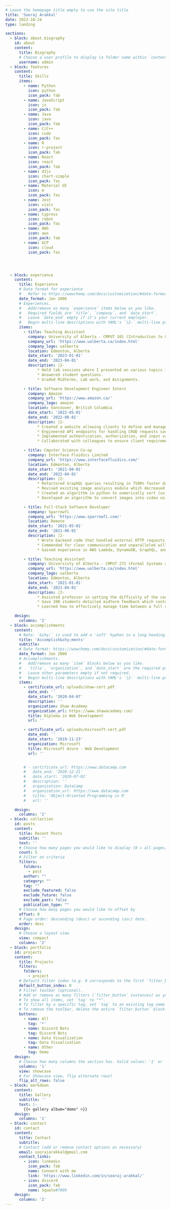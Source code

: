 ```yaml
---
# Leave the homepage title empty to use the site title
title: 'Sooraj Arakkal'
date: 2022-10-24
type: landing

sections:
  - block: about.biography
    id: about
    content:
      title: Biography
      # Choose a user profile to display (a folder name within `content/authors/`)
      username: admin
  - block: features
    content:
      title: Skills
      items:
        - name: Python
          icon: python
          icon_pack: fab
        - name: JavaScript
          icon: js
          icon_pack: fab
        - name: Java
          icon: java
          icon_pack: fab
        - name: C/C++
          icon: code
          icon_pack: fas
        - name: R
          icon: r-project
          icon_pack: fab
        - name: React
          icon: react
          icon_pack: fab
        - name: d3js
          icon: chart-simple
          icon_pack: fas
        - name: Material UI
          icon: m
          icon_pack: fas
        - name: Jest
          icon: vials
          icon_pack: fas
        - name: Cypress
          icon: robot
          icon_pack: fas
        - name: AWS
          icon: aws
          icon_pack: fab
        - name: GCP
          icon: cloud
          icon_pack: fas




  - block: experience
    content:
      title: Experience
      # Date format for experience
      #   Refer to https://wowchemy.com/docs/customization/#date-format
      date_format: Jan 2006
      # Experiences.
      #   Add/remove as many `experience` items below as you like.
      #   Required fields are `title`, `company`, and `date_start`.
      #   Leave `date_end` empty if it's your current employer.
      #   Begin multi-line descriptions with YAML's `|2-` multi-line prefix.
      items:
        - title: Teaching Assistant
          company: University of Alberta - CMPUT 101 (Introduction to Computing)
          company_url: 'https://www.ualberta.ca/index.html'
          company_logo: ualberta
          location: Edmonton, Alberta
          date_start: '2023-01-01'
          date_end: '2023-04-01'
          description: |2-
              * Held lab sessions where I presented on various topics in Computing Science.
              * Answered student questions.
              * Graded Midterms, Lab work, and Assignments.

        - title: Software Development Engineer Intern
          company: Amazon
          company_url: 'https://www.amazon.ca/'
          company_logo: amazon
          location: Vancouver, British Columbia
          date_start: '2022-05-01'
          date_end: '2022-08-01'
          description: |2- 
              * Created a website allowing clients to define and manage customer cohorts, facilitating personalized recommendations.
              * Engineered API endpoints for handling CRUD requests saving 36,000 hours and $1.6 million annually.
              * Implemented authentication, authorization, and input validation to ensure app security and robustness.
              * Collaborated with colleagues to ensure client requirements were met, assuming full ownership of the project from initial design to successful implementation.

        - title: Cmputer Science Co-op
          company: Interface Fluidics Limited
          company_url: 'https://www.interfacefluidics.com/'
          location: Edmonton, Alberta
          date_start: '2021-08-01'
          date_end: '2022-04-01'
          description: |2- 
              * Refactored GraphQL queries resulting in 7500% faster data access time.
              * Revised existing image analysis module which decreased task completion time by 500% and mouse clicks by half.
              * Created an algorithm in python to numerically sort (using regex) and stack images from the database.
              * Developed an algorithm to convert images into video using Python and FFmpeg.

        - title: Full-Stack Software Developer
          company: Sparrowfi
          company_url: 'https://www.sparrowfi.com/'
          location: Remote
          date_start: '2021-05-01'
          date_end: '2021-06-01'
          description: |2- 
              * Wrote backend code that handled external HTTP requests from third party endpoints.
              * Commended for clear communication and unparalleled willingness to learn.
              * Gained experience in AWS Lambda, DynamoDB, GraphQL, and styling in CSS using Bulma.io.

        - title: Teaching Assistant
          company: Universisty of Alberta - CMPUT 272 (Formal Systems and Logic in Computing Science) 
          company_url: 'https://www.ualberta.ca/index.html'
          company_logo: ualberta
          location: Edmonton, Alberta
          date_start: '2021-01-01'
          date_end: '2021-04-01'
          description: |2- 
              * Assisted professor in setting the difficulty of the course, grading student assignments, and replying to queries.
              * Gave 200 students detailed midterm feedback which contributed to 10% higher average marks in final exam.
              * Learned how to effectively manage time between a full course load and working a part-time job.

    design:
      columns: '2'
  - block: accomplishments
    content:
      # Note: `&shy;` is used to add a 'soft' hyphen in a long heading.
      title: 'Accomplish&shy;ments'
      subtitle:
      # Date format: https://wowchemy.com/docs/customization/#date-format
      date_format: Jan 2006
      # Accomplishments.
      #   Add/remove as many `item` blocks below as you like.
      #   `title`, `organization`, and `date_start` are the required parameters.
      #   Leave other parameters empty if not required.
      #   Begin multi-line descriptions with YAML's `|2-` multi-line prefix.
      items:
        - certificate_url: uploads/shaw-cert.pdf
          date_end: ''
          date_start: '2020-04-07'
          description: ''
          organization: Shaw Academy
          organization_url: https://www.shawacademy.com/
          title: Diploma in Web Development
          url: ''

        - certificate_url: uploads/microsoft-cert.pdf
          date_end: ''
          date_start: '2019-11-23'
          organization: Microsoft
          title: Microsoft Azure - Web Development
          url: ''


        # - certificate_url: https://www.datacamp.com
        #   date_end: '2020-12-21'
        #   date_start: '2020-07-01'
        #   description: ''
        #   organization: DataCamp
        #   organization_url: https://www.datacamp.com
        #   title: 'Object-Oriented Programming in R'
        #   url: ''

    design:
      columns: '2'
  - block: collection
    id: posts
    content:
      title: Recent Posts
      subtitle: ''
      text: ''
      # Choose how many pages you would like to display (0 = all pages)
      count: 5
      # Filter on criteria
      filters:
        folders:
          - post
        author: ""
        category: ""
        tag: ""
        exclude_featured: false
        exclude_future: false
        exclude_past: false
        publication_type: ""
      # Choose how many pages you would like to offset by
      offset: 0
      # Page order: descending (desc) or ascending (asc) date.
      order: desc
    design:
      # Choose a layout view
      view: compact
      columns: '2'
  - block: portfolio
    id: projects
    content:
      title: Projects
      filters:
        folders:
          - project
      # Default filter index (e.g. 0 corresponds to the first `filter_button` instance below).
      default_button_index: 0
      # Filter toolbar (optional).
      # Add or remove as many filters (`filter_button` instances) as you like.
      # To show all items, set `tag` to "*".
      # To filter by a specific tag, set `tag` to an existing tag name.
      # To remove the toolbar, delete the entire `filter_button` block.
      buttons:
        - name: All
          tag: '*'
        - name: Discord Bots
          tag: Discord Bots
        - name: Data Visualization
          tag: Data Visualization
        - name: Other
          tag: Demo
    design:
      # Choose how many columns the section has. Valid values: '1' or '2'.
      columns: '1'
      view: showcase
      # For Showcase view, flip alternate rows?
      flip_alt_rows: false
  - block: markdown
    content:
      title: Gallery
      subtitle: ''
      text: |-
        {{< gallery album="demo" >}}
    design:
      columns: '1'
  - block: contact
    id: contact
    content:
      title: Contact
      subtitle:
      # Contact (add or remove contact options as necessary)
      email: soorajarakkal@gmail.com
      contact_links:
        - icon: linkedin
          icon_pack: fab
          name: Connect with me
          link: 'https://www.linkedin.com/in/sooraj-arakkal/'
        - icon: discord
          icon_pack: fab
          name: Squalo#7809
    design:
      columns: '2'
---
```

